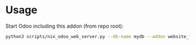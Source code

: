# Usage

Start Odoo including this addon (from repo root):

```bash
python3 scripts/nix_odoo_web_server.py --db-name mydb --addon website_form_project
```
